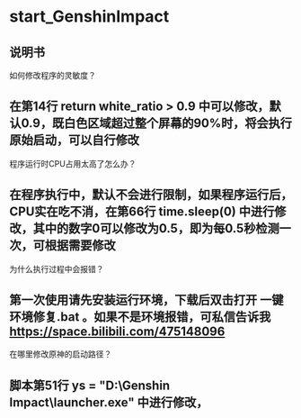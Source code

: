 # start_GenshinImpact
说明书
----------------------------------------------------------------------------------------------------------------
如何修改程序的灵敏度？

在第14行 return white_ratio > 0.9 中可以修改，默认0.9，既白色区域超过整个屏幕的90%时，将会执行原始启动，可以自行修改
----------------------------------------------------------------------------------------------------------------
程序运行时CPU占用太高了怎么办？

在程序执行中，默认不会进行限制，如果程序运行后，CPU实在吃不消，在第66行 time.sleep(0) 中进行修改，其中的数字0可以修改为0.5，即为每0.5秒检测一次，可根据需要修改
----------------------------------------------------------------------------------------------------------------
为什么执行过程中会报错？

第一次使用请先安装运行环境，下载后双击打开   一键环境修复.bat     。如果不是环境报错，可私信告诉我 https://space.bilibili.com/475148096
---------------------------------------------------------------------------------------------------------------
在哪里修改原神的启动路径？

脚本第51行  ys = "D:\Genshin Impact\launcher.exe" 中进行修改， 
----------------------------------------------------------------------------------------------------------------
